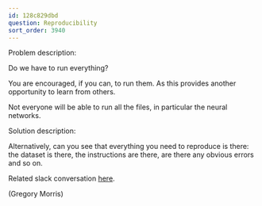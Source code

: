 ```yaml
---
id: 128c829dbd
question: Reproducibility
sort_order: 3940
---
```


Problem description:

Do we have to run everything?

You are encouraged, if you can, to run them. As this provides another opportunity to learn from others.

Not everyone will be able to run all the files, in particular the neural networks.

Solution description:

Alternatively, can you see that everything you need to reproduce is there: the dataset is there, the instructions are there, are there any obvious errors and so on.

Related slack conversation [here](https://datatalks-club.slack.com/archives/C0288NJ5XSA/p1668157192010999?thread_ts=1668157192.010999&cid=C0288NJ5XSA).

(Gregory Morris)

